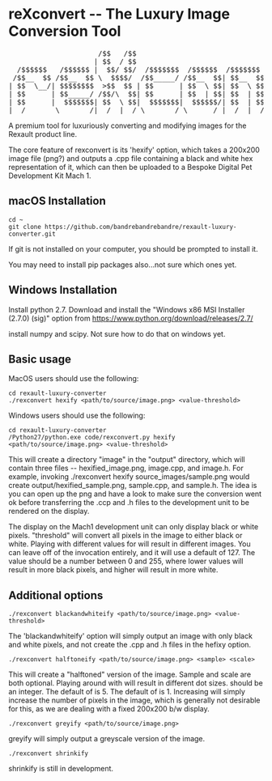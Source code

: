 # reXconvert -- The Luxury Image Conversion Tool
<pre>
                     /$$   /$$                                                               /$$    
                    | $$  / $$                                                              | $$    
  /$$$$$$   /$$$$$$ |  $$/ $$/  /$$$$$$$  /$$$$$$  /$$$$$$$  /$$    /$$ /$$$$$$   /$$$$$$  /$$$$$$  
 /$$__  $$ /$$__  $$ \  $$$$/  /$$_____/ /$$__  $$| $$__  $$|  $$  /$$//$$__  $$ /$$__  $$|_  $$_/  
| $$  \__/| $$$$$$$$  >$$  $$ | $$      | $$  \ $$| $$  \ $$ \  $$/$$/| $$$$$$$$| $$  \__/  | $$    
| $$      | $$_____/ /$$/\  $$| $$      | $$  | $$| $$  | $$  \  $$$/ | $$_____/| $$        | $$ /$$
| $$      |  $$$$$$$| $$  \ $$|  $$$$$$$|  $$$$$$/| $$  | $$   \  $/  |  $$$$$$$| $$        |  $$$$/
|__/       \_______/|__/  |__/ \_______/ \______/ |__/  |__/    \_/    \_______/|__/         \___/  
</pre>



A premium tool for luxuriously converting and modifying images for the Rexault product line.

The core feature of rexconvert is its 'hexify' option, which takes a 200x200 image file (png?) and outputs a .cpp
file containing a black and white hex representation of it, which can then be uploaded to a Bespoke Digital Pet
Development Kit Mach 1.

## macOS Installation

    cd ~
    git clone https://github.com/bandrebandrebandre/rexault-luxury-converter.git
  
If git is not installed on your computer, you should be prompted to install it.

You may need to install pip packages also...not sure which ones yet.

## Windows Installation

Install python 2.7. Download and install the "Windows x86 MSI Installer (2.7.0) (sig)" option from  https://www.python.org/download/releases/2.7/

install numpy and scipy. Not sure how to do that on windows yet.

## Basic usage

MacOS users should use the following:

    cd rexault-luxury-converter
    ./rexconvert hexify <path/to/source/image.png> <value-threshold>
   
Windows users should use the following:

    cd rexault-luxury-converter
    /Python27/python.exe code/rexconvert.py hexify <path/to/source/image.png> <value-threshold>


This will create a directory "image" in the "output" directory, which will contain three files -- hexified_image.png, 
image.cpp, and image.h. For example, invoking ./rexconvert hexify source_images/sample.png would create output/hexified_sample.png, sample.cpp, and sample.h. The idea is you can open up the png and have a look to make sure the conversion went ok before transferring the .ccp and .h files to the development unit to be rendered on the display.

The display on the Mach1 development unit can only display black or white pixels. "threshold" will convert all pixels in the image to either black or white. Playing with different values for <value-threshold> will result in different images. You can leave <value-threshold> off of the invocation entirely, and it will use a default of 127. The value should be a number between 0 and 255, where lower values will result in more black pixels, and higher will result in more white.

## Additional options

    ./rexconvert blackandwhiteify <path/to/source/image.png> <value-threshold>
    
The 'blackandwhiteify' option will simply output an image with only black and white pixels, and not create the .cpp and .h files in the hefixy option.

    ./rexconvert halftoneify <path/to/source/image.png> <sample> <scale>
    
This will create a "halftoned" version of the image. Sample and scale are both optional. Playing around with <sample> will result in different dot sizes. <sample> should be an integer. The default of <sample> is 5. The default of <scale> is 1. Increasing <scale> will simply increase the number of pixels in the image, which is generally not desirable for this, as we are dealing with a fixed 200x200 b/w display.
  
    ./rexconvert greyify <path/to/source/image.png>
    
greyify will simply output a greyscale version of the image.

    ./rexconvert shrinkify
    
shrinkify is still in development.
